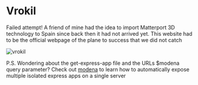 # Vrokil

Failed attempt! A friend of mine had the idea to import Matterport 3D technology to Spain since back then it had not arrived yet. This website had to be the official webpage of the plane to success that we did not catch

![vrokil](https://user-images.githubusercontent.com/7153987/59192627-613ee800-8b83-11e9-9273-51c83f23b9ca.JPG)

P.S. Wondering about the get-express-app file and the URLs $modena query parameter? Check out [modena](https://github.com/L3bowski/modena-v2) to learn how to automatically expose multiple isolated express apps on a single server
